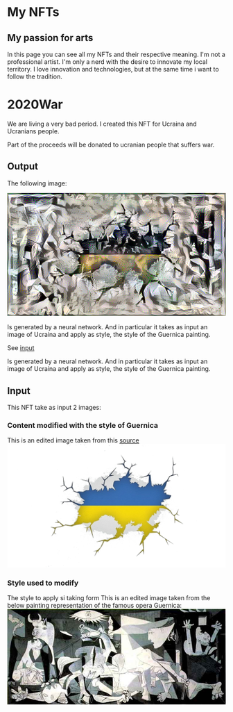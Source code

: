 # My NFTs

## My passion for arts
In this page you can see all my NFTs and their respective meaning.
I'm  not a professional artist.
I'm only a nerd with the desire to innovate my local territory.
I love innovation and technologies, but at the same time i want to follow the tradition.

# 2020War
We are living a very bad period. I created this NFT for Ucraina and Ucranians people.

Part of the proceeds will be donated to ucranian people that suffers war.

## Output

The following image:

![ucraina](./resources/ucraina/out.png)

Is generated by a neural network. And in particular it takes as input an image of Ucraina and apply as style, the style of the Guernica painting.

See [input](#input)

Is generated by a neural network. And in particular it takes as input an image of Ucraina and apply as style, the style of the Guernica painting.

## Input
This NFT take as input 2 images:

### Content modified with the style of Guernica
This is an edited image taken from this [source](https://www.true-news.it/wp-content/uploads/2022/02/Cosa-succede-Russia-vince-contro-Ucraina.jpg)
![ucraina](./resources/ucraina/content.png)

### Style used to modify
The style to apply si taking form This is an edited image taken from the below painting representation of the famous opera Guernica:
![ucraina](./resources/ucraina/style.jpg)